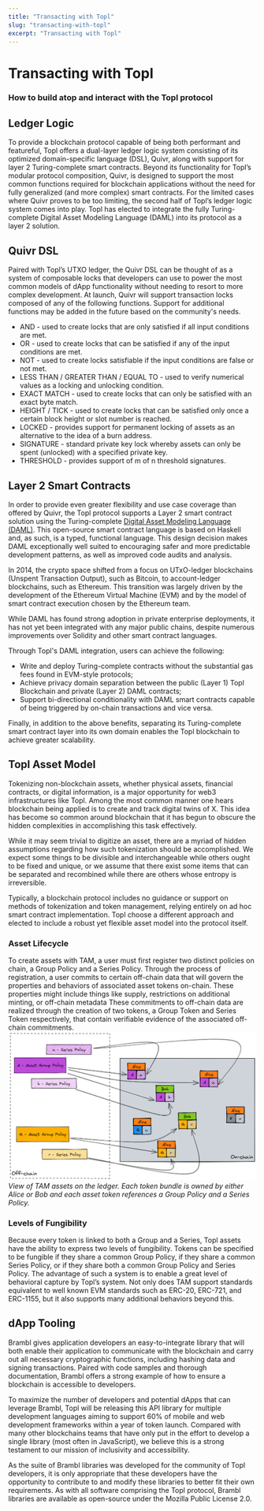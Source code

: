 ```yaml
---
title: "Transacting with Topl"
slug: "transacting-with-topl"
excerpt: "Transacting with Topl"
---
```


# Transacting with Topl
### How to build atop and interact with the Topl protocol

## Ledger Logic
To provide a blockchain protocol capable of being both performant and featureful, Topl offers a dual-layer ledger logic system consisting of its optimized domain-specific language (DSL), Quivr, along with support for layer 2 Turing-complete smart contracts.
Beyond its functionality for Topl’s modular protocol composition, Quivr, is designed to support the most common functions required for blockchain applications without the need for fully generalized (and more complex) smart contracts.
For the limited cases where Quivr proves to be too limiting, the second half of Topl’s ledger logic system comes into play. Topl has elected to integrate the fully Turing-complete Digital Asset Modeling Language (DAML) into its protocol as a layer 2 solution.

## Quivr DSL
Paired with Topl’s UTXO ledger, the Quivr DSL can be thought of as a system of composable locks that developers can use to power the most common models of dApp functionality without needing to resort to more complex development. At launch, Quivr will support transaction locks composed of any of the following functions. Support for additional functions may be added in the future based on the community's needs.
- AND - used to create locks that are only satisfied if all input conditions are met.
- OR - used to create locks that can be satisfied if any of the input conditions are met.
- NOT - used to create locks satisfiable if the input conditions are false or not met.
- LESS THAN / GREATER THAN / EQUAL TO - used to verify numerical values as a locking and unlocking condition.
- EXACT MATCH - used to create locks that can only be satisfied with an exact byte match.
- HEIGHT / TICK - used to create locks that can be satisfied only once a certain block height or slot number is reached.
- LOCKED - provides support for permanent locking of assets as an alternative to the idea of a burn address.
- SIGNATURE - standard private key lock whereby assets can only be spent (unlocked) with a specified private key.
- THRESHOLD - provides support of m of n threshold signatures.

## Layer 2 Smart Contracts
In order to provide even greater flexibility and use case coverage than offered by Quivr, the Topl protocol supports a Layer 2 smart contract solution using the Turing-complete [Digital Asset Modeling Language (DAML)](https://docs.daml.com/). This open-source smart contract language is based on Haskell and, as such, is a typed, functional language. This design decision makes DAML exceptionally well suited to encouraging safer and more predictable development patterns, as well as improved code audits and analysis.

In 2014, the crypto space shifted from a focus on UTxO-ledger blockchains (Unspent Transaction Output), such as Bitcoin, to account-ledger blockchains, such as Ethereum. This transition was largely driven by the development of the Ethereum Virtual Machine (EVM) and by the model of smart contract execution chosen by the Ethereum team.

While DAML has found strong adoption in private enterprise deployments, it has not yet been integrated with any major public chains, despite numerous improvements over Solidity and other smart contract languages.

Through Topl's DAML integration, users can achieve the following:
- Write and deploy Turing-complete contracts without the substantial gas fees found in EVM-style protocols;
- Achieve privacy domain separation between the public (Layer 1) Topl Blockchain and private (Layer 2) DAML contracts;
- Support bi-directional conditionality with DAML smart contracts capable of being triggered by on-chain transactions and vice versa.

Finally, in addition to the above benefits, separating its Turing-complete smart contract layer into its own domain enables the Topl blockchain to achieve greater scalability.

## Topl Asset Model
Tokenizing non-blockchain assets, whether physical assets, financial contracts, or digital information, is a major opportunity for web3 infrastructures like Topl. Among the most common manner one hears blockchain being applied is to create and track digital twins of X. This idea has become so common around blockchain that it has begun to obscure the hidden complexities in accomplishing this task effectively.

While it may seem trivial to digitize an asset, there are a myriad of hidden assumptions regarding how such tokenization should be accomplished. We expect some things to be divisible and interchangeable while others ought to be fixed and unique, or we assume that there exist some items that can be separated and recombined while there are others whose entropy is irreversible.

Typically, a blockchain protocol includes no guidance or support on methods of tokenization and token management, relying entirely on ad hoc smart contract implementation. Topl choose a different approach and elected to include a robust yet flexible asset model into the protocol itself.

### Asset Lifecycle
To create assets with TAM, a user must first register two distinct policies on chain, a Group Policy and a Series Policy. Through the process of registration, a user commits to certain off-chain data that will govern the properties and behaviors of associated asset tokens on-chain. These properties might include things like supply, restrictions on additional minting, or off-chain metadata These commitments to off-chain data are realized through the creation of two tokens, a Group Token and Series Token respectively, that contain verifiable evidence of the associated off-chain commitments.
![alt text](../../../../static/img/whitepaper/TAM-assets.png)
*View of TAM assets on the ledger. Each token bundle is owned by either Alice or Bob and each asset token references a Group Policy and a Series Policy.*

### Levels of Fungibility
Because every token is linked to both a Group and a Series, Topl assets have the ability to express two levels of fungibility. Tokens can be specified to be fungible if they share a common Group Policy, if they share a common Series Policy, or if they share both a common Group Policy and Series Policy. The advantage of such a system is to enable a great level of behavioral capture by Topl’s system. Not only does TAM support standards equivalent to well known EVM standards such as ERC-20, ERC-721, and ERC-1155, but it also supports many additional behaviors beyond this.

## dApp Tooling
Brambl gives application developers an easy-to-integrate library that will both enable their application to communicate with the blockchain and carry out all necessary cryptographic functions, including hashing data and signing transactions. Paired with code samples and thorough documentation, Brambl offers a strong example of how to ensure a blockchain is accessible to developers.

To maximize the number of developers and potential dApps that can leverage Brambl, Topl will be releasing this API library for multiple development languages aiming to support 60% of mobile and web development frameworks within a year of token launch. Compared with many other blockchains teams that have only put in the effort to develop a single library (most often in JavaScript), we believe this is a strong testament to our mission of inclusivity and accessibility. 

As the suite of Brambl libraries was developed for the community of Topl developers, it is only appropriate that these developers have the opportunity to contribute to and modify these libraries to better fit their own requirements. As with all software comprising the Topl protocol, Brambl libraries are available as open-source under the Mozilla Public License 2.0.